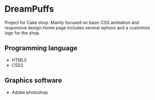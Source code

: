 # DreamPuffs
<p>Project for Cake shop. Mainly focused on basic CSS animation and responsive design.Home page includes several options and a customize logo for the shop.</p>
<h2>Programming language</h2>
<ul>
  <li>HTML5</li>
  <li>CSS3</li>
  </ul>
  <h2>Graphics software</h2>
<ul>
  <li>Adobe photoshop</li>
  </ul>


